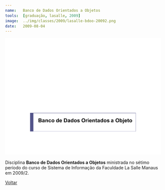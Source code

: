 ```yaml
---
name:  	Banco de Dados Orientados a Objetos
tools: 	[graduação, lasalle, 2009]
image: 	../img/classes/2009/lasalle-bdoo-20092.png
date: 	2009-08-04
---
```


![](../img/classes/2009/lasalle-bdoo-20092.png)

Disciplina **Banco de Dados Orientados a Objetos** ministrada no sétimo período do curso de Sistema de Informação da Faculdade La Salle Manaus em 2009/2.

<p class="text-center">
	<a class="btn btn-outline-primary mt-1" href="{{ site.baseurl }}/classes/">Voltar</a>
</p>